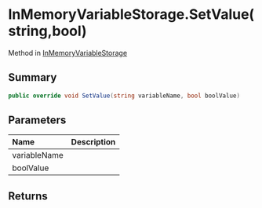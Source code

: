 # InMemoryVariableStorage.SetValue(string,bool)

Method in [InMemoryVariableStorage](/api/csharp/yarn.unity.inmemoryvariablestorage.md)

## Summary



```csharp
public override void SetValue(string variableName, bool boolValue)
```

## Parameters

|Name|Description|
|:---|:---|
|variableName||
|boolValue||

## Returns



